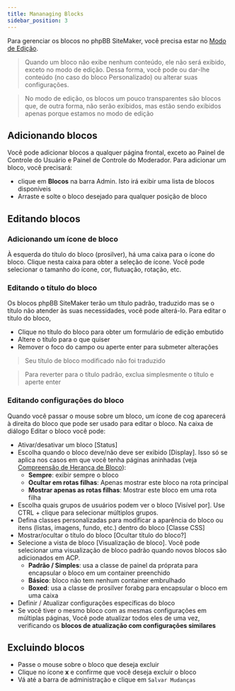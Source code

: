 ```yaml
---
title: Mananaging Blocks
sidebar_position: 3
---
```


Para gerenciar os blocos no phpBB SiteMaker, você precisa estar no [Modo de Edição](./overview#edit-mode).

> Quando um bloco não exibe nenhum conteúdo, ele não será exibido, exceto no modo de edição. Dessa forma, você pode ou dar-lhe conteúdo (no caso do bloco Personalizado) ou alterar suas configurações.

> No modo de edição, os blocos um pouco transparentes são blocos que, de outra forma, não serão exibidos, mas estão sendo exibidos apenas porque estamos no modo de edição

## Adicionando blocos
Você pode adicionar blocos a qualquer página frontal, exceto ao Painel de Controle do Usuário e Painel de Controle do Moderador. Para adicionar um bloco, você precisará:
* clique em **Blocos** na barra Admin. Isto irá exibir uma lista de blocos disponíveis
* Arraste e solte o bloco desejado para qualquer posição de bloco

## Editando blocos
### Adicionando um ícone de bloco
À esquerda do título do bloco (prosilver), há uma caixa para o ícone do bloco. Clique nesta caixa para obter a seleção de ícone. Você pode selecionar o tamanho do ícone, cor, flutuação, rotação, etc.

### Editando o título do bloco
Os blocos phpBB SiteMaker terão um título padrão, traduzido mas se o título não atender às suas necessidades, você pode alterá-lo. Para editar o título do bloco,
* Clique no título do bloco para obter um formulário de edição embutido
* Altere o título para o que quiser
* Remover o foco do campo ou aperte enter para submeter alterações

> Seu título de bloco modificado não foi traduzido

> Para reverter para o título padrão, exclua simplesmente o título e aperte enter

### Editando configurações do bloco
Quando você passar o mouse sobre um bloco, um ícone de cog aparecerá à direita do bloco que pode ser usado para editar o bloco. Na caixa de diálogo Editar o bloco você pode:
- Ativar/desativar um bloco [Status]
- Escolha quando o bloco deve/não deve ser exibido [Display]. Isso só se aplica nos casos em que você tenha páginas aninhadas (veja [Compreensão de Herança de Bloco](/docs/user/site/block-inheritance)):
    - **Sempre**: exibir sempre o bloco
    - **Ocultar em rotas filhas**: Apenas mostrar este bloco na rota principal
    - **Mostrar apenas as rotas filhas**: Mostrar este bloco em uma rota filha
- Escolha quais grupos de usuários podem ver o bloco [Visível por]. Use CTRL + clique para selecionar múltiplos grupos.
- Defina classes personalizadas para modificar a aparência do bloco ou itens (listas, imagens, fundo, etc.) dentro do bloco [Classe CSS]
- Mostrar/ocultar o título do bloco [Ocultar título do bloco?]
- Selecione a vista de bloco [Visualização de bloco]. Você pode selecionar uma visualização de bloco padrão quando novos blocos são adicionados em ACP.
    - **Padrão / Simples**: usa a classe de painel da próprata para encapsular o bloco em um container preenchido
    - **Básico**: bloco não tem nenhum container embrulhado
    - **Boxed**: usa a classe de prosilver forabg para encapsular o bloco em uma caixa
- Definir / Atualizar configurações específicas do bloco
- Se você tiver o mesmo bloco com as mesmas configurações em múltiplas páginas, Você pode atualizar todos eles de uma vez, verificando os **blocos de atualização com configurações similares**

## Excluindo blocos
- Passe o mouse sobre o bloco que deseja excluir
- Clique no ícone **x** e confirme que você deseja excluir o bloco
- Vá até a barra de administração e clique em `Salvar Mudanças`
